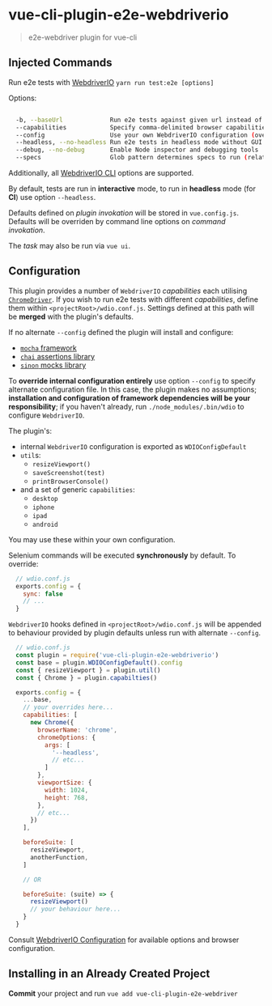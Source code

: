 # vue-cli-plugin-e2e-webdriverio

> e2e-webdriver plugin for vue-cli

## Injected Commands

Run e2e tests with [WebdriverIO](http://webdriver.io/) `yarn run test:e2e [options]`

Options:

```sh

  -b, --baseUrl             Run e2e tests against given url instead of auto-starting dev server
  --capabilities            Specify comma-delimited browser capabilities to run (default: chrome)
  --config                  Use your own WebdriverIO configuration (overrides plugin defaults)
  --headless, --no-headless Run e2e tests in headless mode without GUI (compatible with default chrome capability)
  --debug, --no-debug       Enable Node inspector and debugging tools
  --specs                   Glob pattern determines specs to run (relative to <projectRoot>)

```

Additionally, all [WebdriverIO CLI](https://github.com/webdriverio/webdriverio/blob/master/packages/wdio-cli/src/config.js) options are supported.

By default, tests are run in **interactive** mode, to run in **headless** mode (for **CI**) use option `--headless`.

Defaults defined on *plugin invokation* will be stored in `vue.config.js`.
Defaults will be overriden by command line options on *command invokation*.

The *task* may also be run via `vue ui`.

## Configuration

This plugin provides a number of `WebdriverIO` *capabilities* each utilising [`ChromeDriver`](http://chromedriver.chromium.org/). If you wish to run e2e tests with different *capabilities*, define them within `<projectRoot>/wdio.conf.js`.
Settings defined at this path will be **merged** with the plugin's defaults.

If no alternate `--config` defined the plugin will install and configure:

* [`mocha` framework](https://mochajs.org/)
* [`chai` assertions library](https://www.chaijs.com/)
* [`sinon` mocks library](https://sinonjs.org/)

To **override internal configuration entirely** use option `--config` to specify alternate configuration file.
In this case, the plugin makes no assumptions; **installation and configuration of framework dependencies will be your responsibility**;
if you haven't already, run `./node_modules/.bin/wdio` to configure `WebdriverIO`.

The plugin's:
* internal `WebdriverIO` configuration is exported as `WDIOConfigDefault`
* `util`s:
  - `resizeViewport()`
  - `saveScreenshot(test)`
  - `printBrowserConsole()`
* and a set of generic `capabilities`:
  - `desktop`
  - `iphone`
  - `ipad`
  - `android`

You may use these within your own configuration.

Selenium commands will be executed **synchronously** by default. To override:

```js
  // wdio.conf.js
  exports.config = {
    sync: false
    // ...
  }
```

`WebdriverIO` hooks defined in `<projectRoot>/wdio.conf.js` will be appended to behaviour provided by plugin defaults unless run with alternate `--config`.

```js
  // wdio.conf.js
  const plugin = require('vue-cli-plugin-e2e-webdriverio')
  const base = plugin.WDIOConfigDefault().config
  const { resizeViewport } = plugin.util()
  const { Chrome } = plugin.capabilties()

  exports.config = {
    ...base,
    // your overrides here...
    capabilities: [
      new Chrome({
        browserName: 'chrome',
        chromeOptions: {
          args: [
            '--headless',
            // etc...
          ]
        },
        viewportSize: {
          width: 1024,
          height: 768,
        },
        // etc...
      })
    ],

    beforeSuite: [
      resizeViewport,
      anotherFunction,
    ]

    // OR

    beforeSuite: (suite) => {
      resizeViewport()
      // your behaviour here...
    }
  }
```

Consult [WebdriverIO Configuration](http://webdriver.io/guide/getstarted/configuration.html) for available options and browser configuration.

## Installing in an Already Created Project

**Commit** your project and run `vue add vue-cli-plugin-e2e-webdriver`
